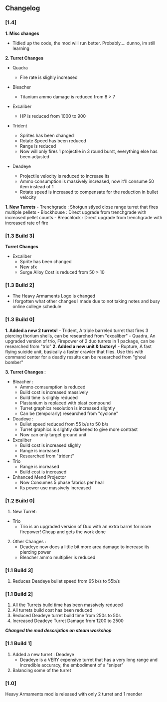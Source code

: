 ## Changelog ##
### [1.4] ###
**1. Misc changes**

- Tidied up the code, the mod will run better. Probably.... dunno, im still learning
 
**2. Turret Changes**

- Quadra 
    - Fire rate is slighly increased

- Bleacher
    - Titanium ammo damage is reduced from 8 > 7

- Excaliber
    - HP is reduced from 1000 to 900

- Trident
    - Sprites has been changed
    - Rotate Speed has been reduced
    - Range is reduced
    - Now will only fires 1 projectile in 3 round burst, everything else has been adjusted

- Deadeye
    - Projectile velocity is reduced to increase its 
    - Ammo consumption is massively increased, now it'll consume 50 item instead of 1
    - Rotate speed is increased to compensate for the reduction in bullet velocity

**1. New Turrets**
    - Trenchgrade : Shotgun stlyed close range turret that fires multiple pellets 
    - Blockhouse : Direct upgrade from trenchgrade with increased pellet counts
    - Breachlock : Direct upgrade from trenchgrade with increased rate of fire

### [1.3 Build 3] ###
**Turret Changes**
- Excaliber 
    - Sprite has been changed
    - New sfx
    - Surge Alloy Cost is reduced from 50 > 10

### [1.3 Build 2] ###
- The Heavy Armaments Logo is changed
- I forgotten what other changes I made due to not taking notes and busy online college schedule

### [1.3 Build 0] ###
**1. Added a new 2 turrets!**
	- Trident, A triple barreled turret that fires 3 piercing thorium shells, can be researched from "excaliber" 
	- Quadra, An upgraded version of trio, Firepower of 2 duo turrets in 1 package, can be researched from "trio" 
**2. Added a new unit & factory!**
	- Rupture, A fast flying suicide unit, basically a faster crawler that flies. Use this with command center for a deadly results can be researched from "ghoul bomber" 

**3. Turret Changes :**
- Bleacher : 
	- Ammo comsumption is reduced
	- Build cost is increased massively 
	- Build time is slighly reduced
	- Plastanium is replaced with blast compound
	- Turret graphics resolution is increased slightly
	- Can be (temporarly) researched from "cyclone"
- Deadeye :
	- Bullet speed reduced from 55 b/s to 50 b/s
	- Turret graphics is slightly darkened to give more contrast
	- Now can only target ground unit
- Excaliber
	- Build cost is increased slighly
	- Range is increased
	- Researched from "trident"
- Trio
	- Range is increased
	- Build cost is increased
- Enhanced Mend Projector
	- Now Consumes 5 phase fabrics per heal
	- Its power use massively increased

### [1.2 Build 0] ###
1. New Turret:
- Trio
	- Trio is an upgraded version of Duo with an extra barrel for more firepower! Cheap and gets the work done

2. Other Changes :
	- Deadeye now does a little bit more area damage to increase its piercing power
	- Bleacher ammo multiplier is reduced
### [1.1 Build 3] ### 
1. Reduces Deadeye bullet speed from 65 b/s to 55b/s
### [1.1 Build 2] ### 
1. All the Turrets build time has been massively reduced
2. All turrets build cost has been reduced
3. Reduced Deadeye turret build time from 250s to 50s
4. Increased Deadeye Turret Damage from 1200 to 2500

***Changed the mod description on steam workshop***

### [1.1 Build 1] ### 
1. Added a new turret : Deadeye
	- Deadeye is a VERY expensive turret that has a very long range and incredible accuracy, the embodiment of a "sniper"
2. Balancing some of the turret

### [1.0] ### 
Heavy Armaments mod is released with only 2 turret and 1 mender